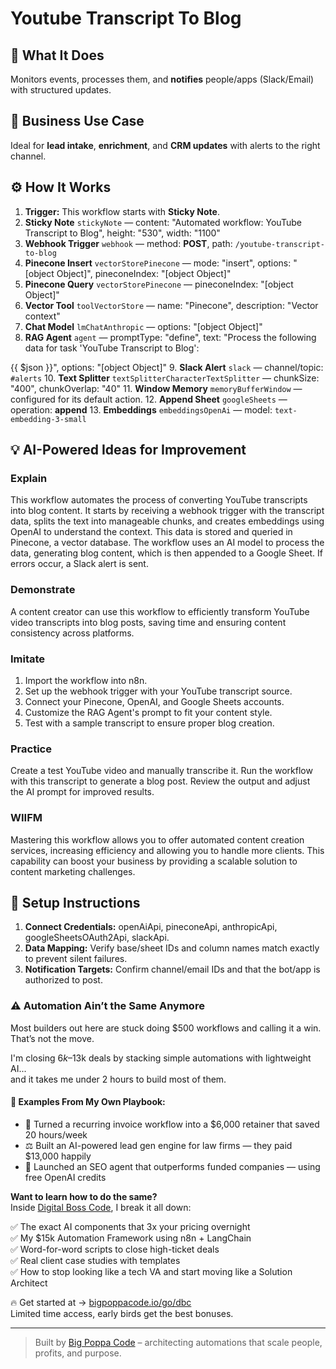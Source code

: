 # Youtube Transcript To Blog
  ## 🚀 What It Does
  Monitors events, processes them, and **notifies** people/apps (Slack/Email) with structured updates.
  
  ## 💼 Business Use Case
  Ideal for **lead intake**, **enrichment**, and **CRM updates** with alerts to the right channel.
  
  ## ⚙️ How It Works
  1. **Trigger:** This workflow starts with **Sticky Note**.
  2. **Sticky Note** `stickyNote` — content: "Automated workflow: YouTube Transcript to Blog", height: "530", width: "1100"
3. **Webhook Trigger** `webhook` — method: **POST**, path: `/youtube-transcript-to-blog`
4. **Pinecone Insert** `vectorStorePinecone` — mode: "insert", options: "[object Object]", pineconeIndex: "[object Object]"
5. **Pinecone Query** `vectorStorePinecone` — pineconeIndex: "[object Object]"
6. **Vector Tool** `toolVectorStore` — name: "Pinecone", description: "Vector context"
7. **Chat Model** `lmChatAnthropic` — options: "[object Object]"
8. **RAG Agent** `agent` — promptType: "define", text: "Process the following data for task 'YouTube Transcript to Blog':

{{ $json }}", options: "[object Object]"
9. **Slack Alert** `slack` — channel/topic: `#alerts`
10. **Text Splitter** `textSplitterCharacterTextSplitter` — chunkSize: "400", chunkOverlap: "40"
11. **Window Memory** `memoryBufferWindow` — configured for its default action.
12. **Append Sheet** `googleSheets` — operation: **append**
13. **Embeddings** `embeddingsOpenAi` — model: `text-embedding-3-small`
  
  ## 💡 AI-Powered Ideas for Improvement
  ### Explain
This workflow automates the process of converting YouTube transcripts into blog content. It starts by receiving a webhook trigger with the transcript data, splits the text into manageable chunks, and creates embeddings using OpenAI to understand the context. This data is stored and queried in Pinecone, a vector database. The workflow uses an AI model to process the data, generating blog content, which is then appended to a Google Sheet. If errors occur, a Slack alert is sent.

### Demonstrate
A content creator can use this workflow to efficiently transform YouTube video transcripts into blog posts, saving time and ensuring content consistency across platforms.

### Imitate
1. Import the workflow into n8n.
2. Set up the webhook trigger with your YouTube transcript source.
3. Connect your Pinecone, OpenAI, and Google Sheets accounts.
4. Customize the RAG Agent's prompt to fit your content style.
5. Test with a sample transcript to ensure proper blog creation.

### Practice
Create a test YouTube video and manually transcribe it. Run the workflow with this transcript to generate a blog post. Review the output and adjust the AI prompt for improved results.

### WIIFM
Mastering this workflow allows you to offer automated content creation services, increasing efficiency and allowing you to handle more clients. This capability can boost your business by providing a scalable solution to content marketing challenges.
  
  ## 🔧 Setup Instructions
  1. **Connect Credentials:** openAiApi, pineconeApi, anthropicApi, googleSheetsOAuth2Api, slackApi.
2. **Data Mapping:** Verify base/sheet IDs and column names match exactly to prevent silent failures.
3. **Notification Targets:** Confirm channel/email IDs and that the bot/app is authorized to post.
  
### ⚠️ Automation Ain’t the Same Anymore

Most builders out here are stuck doing $500 workflows and calling it a win.  
That’s not the move.  

I'm closing $6k–$13k deals by stacking simple automations with lightweight AI...  
and it takes me under 2 hours to build most of them.

#### 🧠 Examples From My Own Playbook:
- 🔁 Turned a recurring invoice workflow into a $6,000 retainer that saved 20 hours/week  
- ⚖️ Built an AI-powered lead gen engine for law firms — they paid $13,000 happily  
- 🚀 Launched an SEO agent that outperforms funded companies — using free OpenAI credits  

**Want to learn how to do the same?**  
Inside [Digital Boss Code](https://bigpoppacode.io/go/dbc), I break it all down:

✅ The exact AI components that 3x your pricing overnight  
✅ My $15k Automation Framework using n8n + LangChain  
✅ Word-for-word scripts to close high-ticket deals  
✅ Real client case studies with templates  
✅ How to stop looking like a tech VA and start moving like a Solution Architect  

🔥 Get started at → [bigpoppacode.io/go/dbc](https://bigpoppacode.io/go/dbc)  
Limited time access, early birds get the best bonuses.

---
> Built by [Big Poppa Code](https://bigpoppacode.io) – architecting automations that scale people, profits, and purpose.
  
